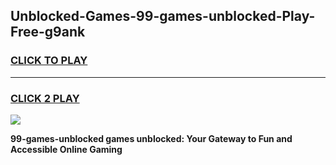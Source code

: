 
## Unblocked-Games-99-games-unblocked-Play-Free-g9ank
<h3>
<a href="https://premium76.site?title=99-games-unblocked&ref=22A">CLICK TO PLAY</a></h3>
<hr>

<h3>
<a href="https://premium76.site?title=99-games-unblocked&ref=22A">CLICK 2 PLAY</a>
  
</h3>

<a href="https://premium76.site?title=99-games-unblocked&ref=22A"><img src="https://clearcache.store/games.png"></a>


**99-games-unblocked games unblocked: Your Gateway to Fun and Accessible Online Gaming**

